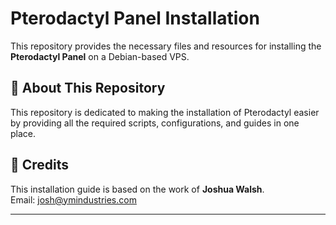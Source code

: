 # Pterodactyl Panel Installation  

This repository provides the necessary files and resources for installing the **Pterodactyl Panel** on a Debian-based VPS.  

## 📌 About This Repository  
This repository is dedicated to making the installation of Pterodactyl easier by providing all the required scripts, configurations, and guides in one place.  

## 📝 Credits  
This installation guide is based on the work of **Joshua Walsh**.  
Email: [josh@ymindustries.com](mailto:josh@ymindustries.com)  

---
